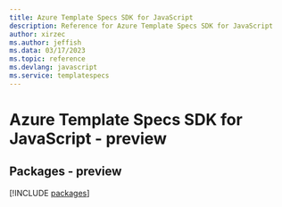 ```yaml
---
title: Azure Template Specs SDK for JavaScript
description: Reference for Azure Template Specs SDK for JavaScript
author: xirzec
ms.author: jeffish
ms.data: 03/17/2023
ms.topic: reference
ms.devlang: javascript
ms.service: templatespecs
---
```

# Azure Template Specs SDK for JavaScript - preview
## Packages - preview
[!INCLUDE [packages](template-specs-index.md)]